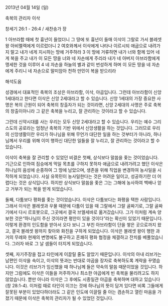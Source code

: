 2013년 04월 14일 (일)

축복의 관리자 이삭



창세기 26:1 - 26:4 / 새찬송가  장


1 아브라함 때에 첫 흉년이 들었더니 그 땅에 또 흉년이 들매 이삭이 그랄로 가서 블레셋 왕 아비멜렉에게 이르렀더니 2 여호와께서 이삭에게 나타나 이르시되 애굽으로 내려가지 말고 내가 네게 지시하는 땅에 거주하라 3 이 땅에 거류하면 내가 너와 함께 있어 네게 복을 주고 내가 이 모든 땅을 너와 네 자손에게 주리라 내가 네 아버지 아브라함에게 맹세한 것을 이루어 4 네 자손을 하늘의 별과 같이 번성하게 하며 이 모든 땅을 네 자손에게 주리니 네 자손으로 말미암아 천하 만민이 복을 받으리라

해석도움





성경에서 대표적인 축복의 조상은 아브라함, 이삭, 야곱입니다. 그런데 아브라함이 신앙 1세대라고 한다면 이삭은 신앙 2세대라고 할 수 있습니다. 신앙 1세대의 가장 중요한 사명은 복의 근원이 되어 축복의 창출자가 되는 것이라면, 신앙 2세대의 사명은 주로 축복의 창출이아니라 그 같은 축복을 누리고, 잘 관리하는 것이라고 할 수 있습니다.

그런데 신약시대를 사는 우리는 모두 신앙 2세대라고 할 수 있습니다. 우리는 예수 그리스도의 공로라는 엄청난 축복의 기반 위에서 신앙생활을 하는 것입니다. 그러므로 우리의 신앙생활이란 우리가 하나님을 위해 무언가 대단한 일을 하는 것부터가 아니라, 하나님께서 우리를 위해 이미 행하신 대단한 일들을 잘 누리고, 잘 관리하는 것이라고 할 수 있습니다. 

이삭이 축복을 잘 관리할 수 있었던 비결은 첫째, 상식보다 말씀을 좇는 것이었습니다. 기근으로 인하여 짐승에게 먹일 목초를 구하지 못하자 애굽으로 내려가려고 했던 이삭은 하나님의 음성에 순종하여 그 땅에 남았으며, 생존을 위해 직업을 변경하여 농사일을 시작하게 되었습니다. 사실 유목민이 농사일한다는 것은 어려운 일이고, 성공하기란 더 어렵다는 것은 상식입니다. 하지만 상식보다 말씀을 좇은 그는 그해에 농사하여 백배나 얻고 거부가 되는 복을 받게 되었습니다.

둘째, 다툼보다 평화를 좇는 것이었습니다. 이삭은 다툼보다는 화평을 택한 사람입니다. 그래서 이삭은 블레셋과 우물 때문에 다툼이 있을 때 그랄에서 그랄 골짜기로, 그랄 골짜기에서 다시 르호봇으로, 그곳에서 결국 브엘세바로 옮겨갔습니다. 그가 이처럼 계속 양보한 것은“하나님이 주신 것이라면 평안이 있을 것이다”라는 확신이 있었기 때문입니다. 이렇게 환경의 인도함을 받아서 오다 보니 그 부친 아브라함이 단을 쌓은 곳으로까지 왔고, 결국 블레셋 왕까지 찾아와 화친을 구하게 되었습니다. 이삭은 블레셋 왕이 행한 과거의 무례와 현재의 변명에도 불구하고 흔쾌히 평화 협정을 체결하고 잔치를 베풀었습니다. 그러자 바로 그 날 샘들이 터지게 되었습니다.

셋째, 자기주장을 접고 타인에게 이끌릴 줄도 알았기 때문입니다. 이삭의 아내 리브가는 남편인 이삭을 속이고, 이삭의 뜻과는 반대로 야곱을 장자로 축복하도록 계략을 꾸몄습니다. 이것은 리브가가 임신했을 때 하나님께 들은 약속의 말씀 때문이었을 것입니다. 하지만 그럼에도 이삭은 이들을 저주하거나 최소한 야곱에게 빈 축복을 물리려고도 하지 않았습니다. 뿐만 아니라 이삭은 그 후에도 시종일관 야곱을 축복하며 대하고 있습니다(창 28:1-4). 이처럼 때로 타인이 이끄는 것에 하나님의 뜻이 담겨 있다면 비록 그들에게 잘못된 부분이 있었다하더라도 그 같은 인도에 이끌릴 줄 아는 겸손하고 열린 마음을 가졌기 때문에 이삭은 축복의 관리자가 될 수 있었던 것입니다.